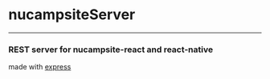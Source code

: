 # nucampsiteServer
---
### REST server for nucampsite-react and react-native  

made with [express](https://github.com/expressjs/express)
